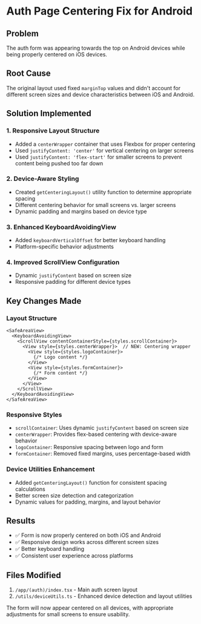 # Auth Page Centering Fix for Android

## Problem
The auth form was appearing towards the top on Android devices while being properly centered on iOS devices.

## Root Cause
The original layout used fixed `marginTop` values and didn't account for different screen sizes and device characteristics between iOS and Android.

## Solution Implemented

### 1. Responsive Layout Structure
- Added a `centerWrapper` container that uses Flexbox for proper centering
- Used `justifyContent: 'center'` for vertical centering on larger screens
- Used `justifyContent: 'flex-start'` for smaller screens to prevent content being pushed too far down

### 2. Device-Aware Styling
- Created `getCenteringLayout()` utility function to determine appropriate spacing
- Different centering behavior for small screens vs. larger screens
- Dynamic padding and margins based on device type

### 3. Enhanced KeyboardAvoidingView
- Added `keyboardVerticalOffset` for better keyboard handling
- Platform-specific behavior adjustments

### 4. Improved ScrollView Configuration
- Dynamic `justifyContent` based on screen size
- Responsive padding for different device types

## Key Changes Made

### Layout Structure
```tsx
<SafeAreaView>
  <KeyboardAvoidingView>
    <ScrollView contentContainerStyle={styles.scrollContainer}>
      <View style={styles.centerWrapper}>  // NEW: Centering wrapper
        <View style={styles.logoContainer}>
          {/* Logo content */}
        </View>
        <View style={styles.formContainer}>
          {/* Form content */}
        </View>
      </View>
    </ScrollView>
  </KeyboardAvoidingView>
</SafeAreaView>
```

### Responsive Styles
- `scrollContainer`: Uses dynamic `justifyContent` based on screen size
- `centerWrapper`: Provides flex-based centering with device-aware behavior
- `logoContainer`: Responsive spacing between logo and form
- `formContainer`: Removed fixed margins, uses percentage-based width

### Device Utilities Enhancement
- Added `getCenteringLayout()` function for consistent spacing calculations
- Better screen size detection and categorization
- Dynamic values for padding, margins, and layout behavior

## Results
- ✅ Form is now properly centered on both iOS and Android
- ✅ Responsive design works across different screen sizes
- ✅ Better keyboard handling
- ✅ Consistent user experience across platforms

## Files Modified
1. `/app/(auth)/index.tsx` - Main auth screen layout
2. `/utils/deviceUtils.ts` - Enhanced device detection and layout utilities

The form will now appear centered on all devices, with appropriate adjustments for small screens to ensure usability.
